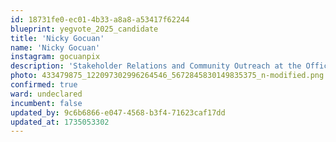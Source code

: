 ```yaml
---
id: 18731fe0-ec01-4b33-a8a8-a53417f62244
blueprint: yegvote_2025_candidate
title: 'Nicky Gocuan'
name: 'Nicky Gocuan'
instagram: gocuanpix
description: 'Stakeholder Relations and Community Outreach at the Office of the Premier'
photo: 433479875_122097302996264546_5672845830149835375_n-modified.png
confirmed: true
ward: undeclared
incumbent: false
updated_by: 9c6b6866-e047-4568-b3f4-71623caf17dd
updated_at: 1735053302
---
```

